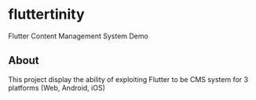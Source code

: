# fluttertinity

Flutter Content Management System Demo

## About

This project display the ability of exploiting Flutter to be CMS system for 3 platforms (Web, Android, iOS)
